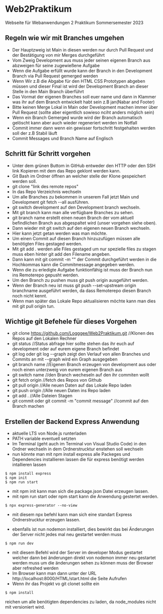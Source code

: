# Web2Praktikum
Webseite für Webanwendungen 2 Praktikum Sommersemester 2023

## Regeln wie wir mit Branches umgehen
- Der Hauptzweig ist Main in diesen werden nur durch Pull Request und der Bestätigung von mir Merges durchgeführt
- Vom Zweig Development aus muss jeder seinen eigenen Branch aus abzweigen für seine zugewießene Aufgabe
- Wenn die Aufgabe erfüllt wurde kann der Branch in den Development Branch via Pull Request gemerged werden
- Wenn Wir z.B die Abgabe für den HTML CSS Prototypen abgeben müssen und dieser Final ist wird der Development Branch an dieser Stelle in den Main Branch überführt
- Das Vormat der eigenen Branches soll euer name und dann in Klammer was ihr auf dem Branch entwickelt habt sein z.B jan(Nabar and Footer)
- Bitte keinen Merge Lokal in Main oder Development machen immer über Pull Request (sollte aber eigentlich sowieso nciht anders möglich sein)
- Wenn ein Branch Gemerged wurde wird der Branch automatisch gelöscht kann aber auch wieder regeneriert werden im Notfall
- Commit immer dann wenn ein gewisser fortschritt festgehalten werden soll der z.B Stabil läuft
- Commit Messages und Branch Name auf Englisch 

## Schritt für Schritt vorgehen
- Unter dem grünen Buttom in GitHub entweder den HTTP oder den SSH link Kopieren mit dem das Repo geklont werden kann.
- Git Bash im Ordner öffnen an welcher stelle der Klone gespeichert werden soll.
- git clone "link des remote repos"
- In das Repo Verzeichnis wechseln
- Um alle Branches zu bekommen in unserem Fall jetzt Main und Development git fetch --all ausführen.
- git switch development auf den Development branch wechseln.
- Mit git branch kann man alle verfügbare Branches zu sehen.
- git branch name erstellt einen neuen Branch der vom aktuell befindlichen Branch aus abgespaltet wird (unser vorgehen siehe oben).
- Dann wieder mit git switch auf den eigenen neuen Branch wechseln.
- Hier kann jetzt getan werden was man möchte.
- Um einen Commit auf diesen Branch hinzuzufügen müssen alle benötigten Files gestaged werden.
- Mit git add . werden alle Files gestaged um nur spezielle files zu stagen muss eben hinter git add den Filename angeben.
- Dann kann mit git commit -m "" der Commit durchgeführt werden in die Hochkommas kann die Commitmessage angegeben werden.
- Wenn die zu erledigte Aufgabe funktionfähig ist muss der Branch nun ins Remoterepo gepusht werden.
- Um den Branch zu pushen muss git push origin ausgeführt werden.
- Wenn der Branch neu ist muss git push --set-upstream origin branchname ausgeführt werden, da dass Remoterepo diesen Branch noch nicht kennt.
- Wenn man später das Lokale Repo aktualisieren möchte kann man dies mit git pull origin tun.

## Wichtige git Befehele für dieses Vorgehen 
- git clone https://github.com/Logggee/Web2Praktikum.git //Klonen des Repos auf den Lokalen Rechner
- git status //Status abfrage hier sollte stehen das ihr euch auf development oder auf eurem eigene Branch befindet
- git log oder git log --graph zeigt den Verlauf von allen Branches und Commits an mit --graph wird ein Graph ausgegeben
- git branch name //Eigenen Branch erzeugen von development aus oder noch einen unterzweig von eurem eigenen Branch aus
- git switch name //den Branch wecheseln auf den ihr commiten wollt
- git fetch origin //fetch des Repos von Github
- git pull origin //Alle neuen Daten auf das Lokale Repo laden
- git push origin //Alle neuen Daten ins Repo laden
- git add . //Alle Dateien Stagen
- git commit oder git commit -m "commit message" //commit auf den Branch machen

## Erstellen der Backend Express Anwendung
- aktuelle LTS von Node.js runterladen
- PATH variable eventuell setzten
- Im Terminal (geht auch im Terminal von Visual Studio Code) in den Ordner wechseln in dem Ordnerstrucktur enstehen soll wechseln
- nun könnte man mit npm install express alle Packeges und Dependencies installieren lassen die für express benötigt werden intallieren lassen
```shell
$ npm install express
$ npm init 
$ npm run start
```
- mit npm init kann man sich die package.json Datei erzeugen lassen.
- mit npm run start oder npm start kann die Anwendung gestertet werden.
```shell
$ npx express-generator --no-view
```
- mit diesem npx befehl kann man sich eine standart Express Ordnerstrucktur erzeugen lassen.

- ebenfalls ist nun nodemon installiert, dies bewirkt das bei Änderungen der Server nicht jedes mal neu gestartet werden muss
```shell
$ npm run dev
```
- mit diesem Befehl wird der Server im developer Modus gestartet welcher dann bei änderungen direkt von nodemon immer neu gestartet werden muss um die änderungen sehen zu können muss der Browser aber refreshed werden
- Im Browser kann man dann unter der URL http://localhost:8000/HTML/start.html die Seite Aufrufen
- Wenn ihr das Projekt vo git clonet sollte ein 
```shell
$ npm install 
```
reichen um alle benötigten dependencies zu laden, da node_modules nicht mit versioniert wird.